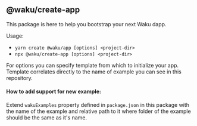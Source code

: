 ## @waku/create-app

This package is here to help you bootstrap your next Waku dapp.

Usage:
- `yarn create @waku/app [options] <project-dir>`
- `npx @waku/create-app [options] <project-dir>`

For options you can specify template from which to initialize your app. Template correlates directly to the name of example you can see in this repository.

#### How to add support for new example:
Extend `wakuExamples` property defined in `package.json` in this package with the name of the example and relative path to it where folder of the example should be the same as it's name.